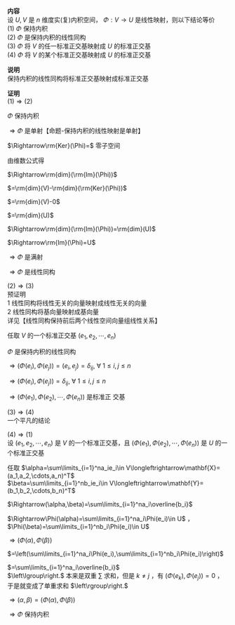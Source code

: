 **内容**  
设 $U,V$ 是 $n$ 维度实(复)内积空间， $\Phi:V\to U$ 是线性映射，则以下结论等价  
 $(1)\ \Phi$ 保持内积  
 $(2)\ \Phi$ 是保持内积的线性同构  
 $(3)\ \Phi$ 将 $V$ 的任一标准正交基映射成 $U$ 的标准正交基  
 $(4)\ \Phi$ 将 $V$ 的某个标准正交基映射成 $U$ 的标准正交基  
  
**说明**  
保持内积的线性同构将标准正交基映射成标准正交基  
  
**证明**  
 $(1)\Rightarrow(2)$  
  
 $\Phi$ 保持内积  
  
 $\Rightarrow\Phi$ 是单射【命题-保持内积的线性映射是单射】  
  
 $\Rightarrow\rm{Ker}(\Phi)=$ 零子空间  
  
由维数公式得  
  
 $\Rightarrow\rm{dim}(\rm{Im}(\Phi))$  
  
 $=\rm{dim}(V)-\rm{dim}(\rm{Ker}(\Phi))$  
  
 $=\rm{dim}(V)-0$  
  
 $=\rm{dim}(U)$  
  
 $\Rightarrow\rm{dim}(\rm{Im}(\Phi))=\rm{dim}(U)$  
  
 $\Rightarrow\rm{Im}(\Phi)=U$  
  
 $\Rightarrow\Phi$ 是满射  
  
 $\Rightarrow\Phi$ 是线性同构  
  
 $(2)\Rightarrow(3)$  
预证明  
1 线性同构将线性无关的向量映射成线性无关的向量  
2 线性同构将基向量映射成基向量  
详见【线性同构保持前后两个线性空间向量组线性关系】  
  
任取 $V$ 的一个标准正交基 $(e_1,e_2,\cdots,e_n)$  
  
 $\Phi$ 是保持内积的线性同构  
  
 $\Rightarrow(\Phi(e_i),\Phi(e_j))=(e_i,e_j)=\delta_{ij},\ \forall\ 1\le i,j\le n$  
  
 $\Rightarrow(\Phi(e_i),\Phi(e_j))=\delta_{ij},\ \forall\ 1\le i,j\le n$  
  
 $\Rightarrow(\Phi(e_1),\Phi(e_2),\cdots,\Phi(e_n))$ 是标准正 交基  
  
 $(3)\Rightarrow(4)$  
一个平凡的结论  
  
 $(4)\Rightarrow(1)$  
设 $(e_1,e_2,\cdots,e_n)$ 是 $V$ 的一个标准正交基，且 $(\Phi(e_1),\Phi(e_2),\cdots,\Phi(e_n))$ 是 $U$ 的一个标准正交基  
  
任取 $\alpha=\sum\limits_{i=1}^na_ie_i\in V\longleftrightarrow\mathbf{X}=(a_1,a_2,\cdots,a_n)^T$  
 $\beta=\sum\limits_{i=1}^nb_ie_i\in V\longleftrightarrow\mathbf{Y}=(b_1,b_2,\cdots,b_n)^T$  
  
 $\Rightarrow(\alpha,\beta)=\sum\limits_{i=1}^na_i\overline{b_i}$  
  
 $\Rightarrow\Phi(\alpha)=\sum\limits_{i=1}^na_i\Phi(e_i)\in U$ ， $\Phi(\beta)=\sum\limits_{i=1}^nb_i\Phi(e_i)\in U$  
  
 $\Rightarrow(\Phi(\alpha),\Phi(\beta))$  
  
 $=\left(\sum\limits_{i=1}^na_i\Phi(e_i),\sum\limits_{i=1}^nb_i\Phi(e_i)\right)$  
  
 $=\sum\limits_{i=1}^na_i\overline{b_i}$  
 $\left\lgroup\right.$ 本来是双重 $\sum$ 求和，但是 $k\neq j$ ，有 $(\Phi(e_k),\Phi(e_j))=0$ ，于是就变成了单重求和 $\left\rgroup\right.$  
  
 $\Rightarrow(\alpha,\beta)=(\Phi(\alpha),\Phi(\beta))$  
  
 $\Rightarrow \Phi$ 保持内积  

